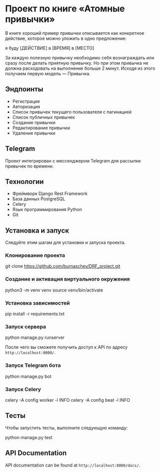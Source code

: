 # Проект по книге «Атомные привычки»

В книге хороший пример привычки описывается как конкретное действие, которое можно уложить в одно предложение:

я буду [ДЕЙСТВИЕ] в [ВРЕМЯ] в [МЕСТО]

За каждую полезную привычку необходимо себя вознаграждать или сразу после делать приятную привычку. Но при этом привычка не должна расходовать на выполнение больше 2 минут. Исходя из этого получаем первую модель — Привычка.

## Эндпоинты

- Регистрация
- Авторизация
- Список привычек текущего пользователя с пагинацией
- Список публичных привычек
- Создание привычки
- Редактирование привычки
- Удаление привычки

## Telegram

Проект интегрирован с мессенджером Telegram для рассылки привычек по времени.


## Технологии

- Фреймворк Django Rest Framework
- База данных PostgreSQL
- Celery
- Язык программирования Python
- Git

## Установка и запуск 

Следуйте этим шагам для установки и запуска проекта.

### Клонирование проекта

git clone https://github.com/burnaschev/DRF_project.git


### Создание и активация виртуального окружения

python3 -m venv venv
source venv/bin/activate


### Установка зависимостей

pip install -r requirements.txt


### Запуск сервера 

python manage.py runserver

После чего вы сможете получить доступ к API по адресу `http://localhost:8000/`.

### Запуск Telegram бота

python manage.py bot

### Запуск Celery

celery -A config worker -l INFO
celery -A config beat -l INFO

## Тесты

Чтобы запустить тесты, выполните следующую команду:

python manage.py test


## API Documentation

API documentation can be found at `http://localhost:8000/docs/`.
